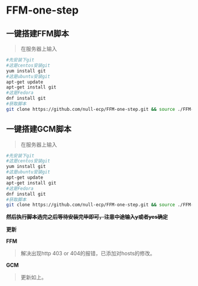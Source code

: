 # FFM-one-step

## 一键搭建FFM脚本

> 在服务器上输入

```bash
#先安装下git
#这是centos安装git
yum install git
#这是ubuntu安装git
apt-get update
apt-get install git
#这是Fedora
dnf install git
#获取脚本
git clone https://github.com/null-ecp/FFM-one-step.git && source ./FFM-one-step/FFM.sh
```
## 一键搭建GCM脚本

> 在服务器上输入

```bash
#先安装下git
#这是centos安装git
yum install git
#这是ubuntu安装git
apt-get update
apt-get install git
#这是Fedora
dnf install git
#获取脚本
git clone https://github.com/null-ecp/FFM-one-step.git && source ./FFM-one-step/GCM.sh
```
~~**然后执行脚本选完之后等待安装完毕即可，注意中途输入y或者yes确定**~~

**更新**

**FFM**
> 解决出现http 403 or 404的报错，已添加对hosts的修改。

**GCM**
> 更新如上。

